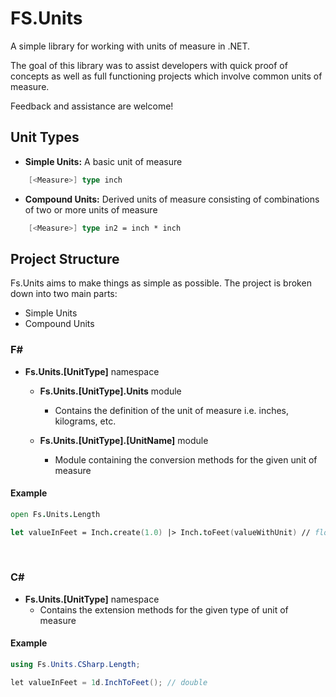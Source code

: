 ﻿# FS.Units

A simple library for working with units of measure in .NET. 

The goal of this library was to assist developers with quick proof of concepts as well as full functioning projects which involve common units of measure.

Feedback and assistance are welcome!


## Unit Types

- **Simple Units:** A basic unit of measure
```fsharp
    [<Measure>] type inch 
```
- **Compound Units:** Derived units of measure consisting of combinations of two or more units of measure
```fsharp
    [<Measure>] type in2 = inch * inch
```

## Project Structure

Fs.Units aims to make things as simple as possible. The project is broken down into two main parts:
- Simple Units
- Compound Units

### F#
- **Fs.Units.[UnitType]** namespace
  - **Fs.Units.[UnitType].Units** module
    - Contains the definition of the unit of measure i.e. inches, kilograms, etc. 

  - **Fs.Units.[UnitType].[UnitName]** module
    - Module containing the conversion methods for the given unit of measure

#### Example
```fsharp
open Fs.Units.Length

let valueInFeet = Inch.create(1.0) |> Inch.toFeet(valueWithUnit) // float<ft>
```

<br/>

### C#
- **Fs.Units.[UnitType]** namespace
  - Contains the extension methods for the given type of unit of measure

#### Example
```csharp
using Fs.Units.CSharp.Length;

let valueInFeet = 1d.InchToFeet(); // double
```

<br/>